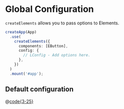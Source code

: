 # Global Configuration

`createElements` allows you to pass options to Elements.

```ts
createApp(App)
  .use(
    createElements({
      components: [EButton],
      config: {
        // LConfig - Add options here.
      },
    })
  )
  .mount('#app');
```

## Default configuration

@[code{3-25}](../../src/utils/default-config.ts)
